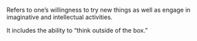 Refers to one’s willingness to try new things as well as engage in imaginative and intellectual activities.

It includes the ability to “think outside of the box.”